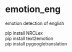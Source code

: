 # emotion_eng
emotion detection of english

pip install NRCLex	
pip install text2emotion	
pip install pygoogletranslation	
